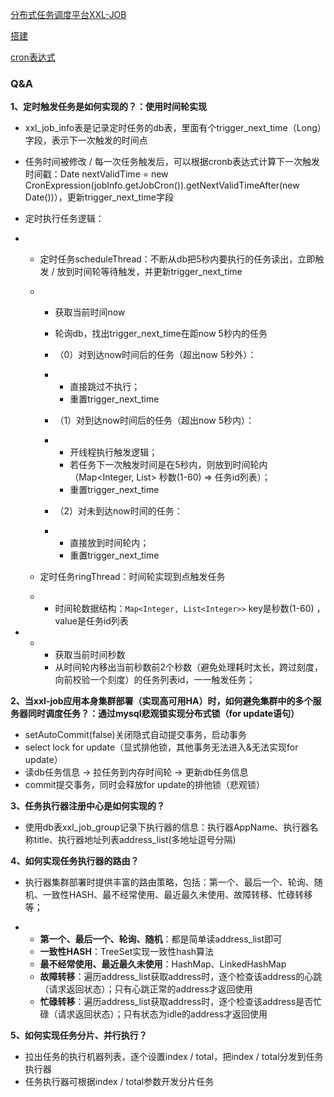 [分布式任务调度平台XXL-JOB](https://www.xuxueli.com/xxl-job)

[搭建](https://www.cnblogs.com/ysocean/p/10541151.html)

[cron表达式](https://www.cnblogs.com/javahr/p/8318728.html)

### Q&A

**1、定时触发任务是如何实现的？：使用时间轮实现**

- xxl_job_info表是记录定时任务的db表，里面有个trigger_next_time（Long）字段，表示下一次触发的时间点

- 任务时间被修改 / 每一次任务触发后，可以根据cronb表达式计算下一次触发时间戳：Date nextValidTime = new CronExpression(jobInfo.getJobCron()).getNextValidTimeAfter(new Date())），更新trigger_next_time字段

- 定时执行任务逻辑：

- - 定时任务scheduleThread：不断从db把5秒内要执行的任务读出，立即触发 / 放到时间轮等待触发，并更新trigger_next_time

  - - 获取当前时间now

    - 轮询db，找出trigger_next_time在距now 5秒内的任务

    - （0）对到达now时间后的任务（超出now 5秒外）：

    - - 直接跳过不执行；
      - 重置trigger_next_time

    - （1）对到达now时间后的任务（超出now 5秒内）：

    - - 开线程执行触发逻辑；
      - 若任务下一次触发时间是在5秒内，则放到时间轮内（Map<Integer, List<Integer>> 秒数(1-60) => 任务id列表）；
      - 重置trigger_next_time

    - （2）对未到达now时间的任务：

    - - 直接放到时间轮内；
      - 重置trigger_next_time

  - 定时任务ringThread：时间轮实现到点触发任务

  - - 时间轮数据结构：`Map<Integer, List<Integer>>` key是秒数(1-60) ，value是任务id列表

- - - 获取当前时间秒数
    - 从时间轮内移出当前秒数前2个秒数（避免处理耗时太长，跨过刻度，向前校验一个刻度）的任务列表id，一一触发任务；



**2、当xxl-job应用本身集群部署（实现高可用HA）时，如何避免集群中的多个服务器同时调度任务？：通过mysql悲观锁实现分布式锁（for update语句）**

- setAutoCommit(false)关闭隐式自动提交事务，启动事务
- select lock for update（显式排他锁，其他事务无法进入&无法实现for update）
- 读db任务信息 -> 拉任务到内存时间轮 -> 更新db任务信息
- commit提交事务，同时会释放for update的排他锁（悲观锁）



**3、任务执行器注册中心是如何实现的？**

- 使用db表xxl_job_group记录下执行器的信息：执行器AppName、执行器名称title、执行器地址列表address_list(多地址逗号分隔)



**4、如何实现任务执行器的路由？**

- 执行器集群部署时提供丰富的路由策略，包括：第一个、最后一个、轮询、随机、一致性HASH、最不经常使用、最近最久未使用、故障转移、忙碌转移等；

- - **第一个、最后一个、轮询、随机**：都是简单读address_list即可
  - **一致性HASH**：TreeSet实现一致性hash算法
  - **最不经常使用、最近最久未使用**：HashMap、LinkedHashMap
  - **故障转移**：遍历address_list获取address时，逐个检查该address的心跳（请求返回状态）；只有心跳正常的address才返回使用
  - **忙碌转移**：遍历address_list获取address时，逐个检查该address是否忙碌（请求返回状态）；只有状态为idle的address才返回使用



**5、如何实现任务分片、并行执行？**

- 拉出任务的执行机器列表，逐个设置index / total，把index / total分发到任务执行器
- 任务执行器可根据index / total参数开发分片任务